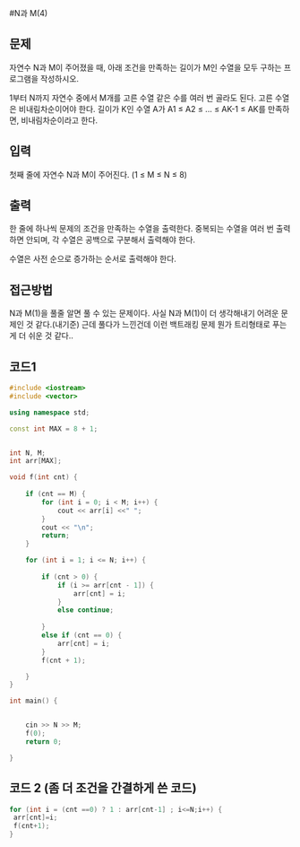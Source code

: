 #N과 M(4)
## 문제
자연수 N과 M이 주어졌을 때, 아래 조건을 만족하는 길이가 M인 수열을 모두 구하는 프로그램을 작성하시오.

1부터 N까지 자연수 중에서 M개를 고른 수열
같은 수를 여러 번 골라도 된다.
고른 수열은 비내림차순이어야 한다.
길이가 K인 수열 A가 A1 ≤ A2 ≤ ... ≤ AK-1 ≤ AK를 만족하면, 비내림차순이라고 한다.
## 입력
첫째 줄에 자연수 N과 M이 주어진다. (1 ≤ M ≤ N ≤ 8)

## 출력
한 줄에 하나씩 문제의 조건을 만족하는 수열을 출력한다. 중복되는 수열을 여러 번 출력하면 안되며, 각 수열은 공백으로 구분해서 출력해야 한다.

수열은 사전 순으로 증가하는 순서로 출력해야 한다.

## 접근방법
N과 M(1)을 풀줄 알면 풀 수 있는 문제이다. 사실 N과 M(1)이 더 생각해내기 어려운 문제인 것 같다.(내기준) 근데 풀다가 느낀건데 이런 백트래킹 문제 뭔가 트리형태로 푸는게 더 쉬운 것 같다.. 
## 코드1
```c++
#include <iostream>
#include <vector>

using namespace std;

const int MAX = 8 + 1;


int N, M;
int arr[MAX];

void f(int cnt) {
	
	if (cnt == M) {
		for (int i = 0; i < M; i++) {
			cout << arr[i] <<" ";
		}
		cout << "\n";
		return;
	}

	for (int i = 1; i <= N; i++) {
				
		if (cnt > 0) {
			if (i >= arr[cnt - 1]) {
				arr[cnt] = i;
			}
			else continue;
			
		}
		else if (cnt == 0) {
			arr[cnt] = i;
		}
		f(cnt + 1);

	}
}

int main() {


	cin >> N >> M;
	f(0);
	return 0;

}

```

## 코드 2 (좀 더 조건을 간결하게 쓴 코드)
```c++
for (int i = (cnt ==0) ? 1 : arr[cnt-1] ; i<=N;i++) {
 arr[cnt]=i;
 f(cnt+1);
} 
```
